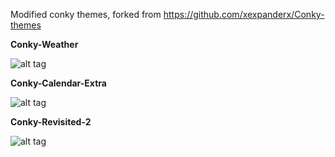 Modified conky themes, forked from https://github.com/xexpanderx/Conky-themes

<b>Conky-Weather</b>

![alt tag](https://raw.githubusercontent.com/xexpanderx/Conky-themes/master/Conky-Weather/screenshot.png)

<b>Conky-Calendar-Extra</b>

![alt tag](https://raw.githubusercontent.com/xexpanderx/Conky-themes/master/Conky-Calendar-Extra/conky_calendar_extra_by_xexpanderx-d77aeos.png)

<b>Conky-Revisited-2</b>

![alt tag](https://raw.githubusercontent.com/xexpanderx/Conky-themes/master/Conky-Revisited-2/Screenshot.png)

